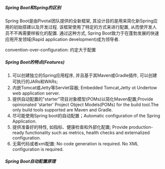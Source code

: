 

##### Spring Boot和Spring的区别

Spring Boot是由Pivotal团队提供的全新框架, 其设计目的是用来简化新Spring应用的初始搭建以及开发过程. 该框架使用了特定的方式来进行配置, 从而使开发人员不不再需要样板化的配置. 通过这种方式, Spring Boot致力于在蓬勃发展的快速应用开发领域(Rapid application development)成为领导者.

convention-over-configuration: 约定大于配置

##### Spring Boot的特点(Features)

1. 可以创建独立的Spring应用程序, 并且基于其Maven或Gradle插件, 可以创建可执行的JARs和WARs;
2. 内嵌Tomcat或Jetty等Servlet容器; Embedded Tomcat,Jetty ot Undertow web application server.
3. 提供自动配置的"starter"项目对象模型(POMs)以简化Maven配置;Provide opinionated 'starter' Project Object Models(POMs) for the build tool.The only build tools supported are Maven and Gradle.
4. 尽可能使用Spring boot的自动配置；Automatic configuration of the Spring Application.
5. 提供准备好的特性, 如指标、健康检查和外部化配置; Provide production-ready functionality such as metrics, health checks and externalized configuration.
6. 无需代码或者xml配置: No code generation is required. No XML configuration is required.

##### Spring Boot自动配置原理

